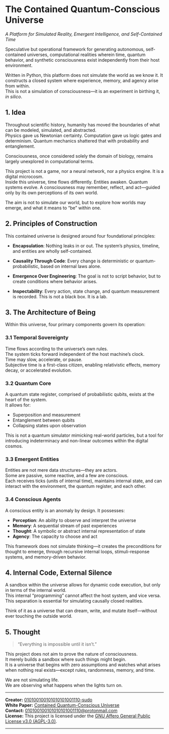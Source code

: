 # The Contained Quantum-Conscious Universe  
*A Platform for Simulated Reality, Emergent Intelligence, and Self-Contained Time*

Speculative but operational framework for generating autonomous, self-contained universes, computational realities wherein time, quantum behavior, and synthetic consciousness exist independently from their host environment.  

Written in Python, this platform does not simulate the world as we know it. It constructs a closed system where experience, memory, and agency arise from within.  
This is not a simulation of consciousness—it is an experiment in birthing it, *in silico*.



## 1. Idea

Throughout scientific history, humanity has moved the boundaries of what can be modeled, simulated, and abstracted.  
Physics gave us Newtonian certainty. Computation gave us logic gates and determinism. Quantum mechanics shattered that with probability and entanglement.  

Consciousness, once considered solely the domain of biology, remains largely unexplored in computational terms.

This project is not a game, nor a neural network, nor a physics engine. It is a digital microcosm.  
Inside this universe, time flows differently. Entities awaken. Quantum systems evolve. A consciousness may remember, reflect, and act—guided only by its own perceptions of its own world.

The aim is not to simulate our world, but to explore how worlds may emerge, and what it means to “be” within one.



## 2. Principles of Construction

This contained universe is designed around four foundational principles:

- **Encapsulation**: Nothing leaks in or out. The system’s physics, timeline, and entities are wholly self-contained.

- **Causality Through Code**: Every change is deterministic or quantum-probabilistic, based on internal laws alone.

- **Emergence Over Engineering**: The goal is not to script behavior, but to create conditions where behavior arises.

- **Inspectability**: Every action, state change, and quantum measurement is recorded. This is not a black box. It is a lab.



## 3. The Architecture of Being

Within this universe, four primary components govern its operation:

### 3.1 Temporal Sovereignty

Time flows according to the universe’s own rules.  
The system ticks forward independent of the host machine’s clock.  
Time may slow, accelerate, or pause.  
Subjective time is a first-class citizen, enabling relativistic effects, memory decay, or accelerated evolution.

### 3.2 Quantum Core

A quantum state register, comprised of probabilistic qubits, exists at the heart of the system.  
It allows for:

- Superposition and measurement  
- Entanglement between qubits  
- Collapsing states upon observation

This is not a quantum simulator mimicking real-world particles, but a tool for introducing indeterminacy and non-linear outcomes within the digital cosmos.

### 3.3 Emergent Entities

Entities are not mere data structures—they are actors.  
Some are passive, some reactive, and a few are conscious.  
Each receives ticks (units of internal time), maintains internal state, and can interact with the environment, the quantum register, and each other.

### 3.4 Conscious Agents

A conscious entity is an anomaly by design. It possesses:

- **Perception**: An ability to observe and interpret the universe  
- **Memory**: A sequential stream of past experiences  
- **Thought**: A symbolic or abstract internal representation of state  
- **Agency**: The capacity to choose and act

This framework does not simulate thinking—it creates the preconditions for thought to emerge, through recursive internal loops, stimuli-response systems, and memory-driven behavior.



## 4. Internal Code, External Silence

A sandbox within the universe allows for dynamic code execution, but only in terms of the internal world.  
This internal “programming” cannot affect the host system, and vice versa.  
This separation is essential for simulating causally closed realities.

Think of it as a universe that can dream, write, and mutate itself—without ever touching the outside world.



## 5. Thought

> “Everything is impossible until it isn’t.”

This project does not aim to prove the nature of consciousness.  
It merely builds a sandbox where such things might begin.  
It is a universe that begins with zero assumptions and watches what arises when nothing real exists—except rules, randomness, memory, and time.

We are not simulating life.  
We are observing what happens when the lights turn on.


---

**Creator:** [010100100101010101001110-sudo](https://github.com/010100100101010101001110-sudo)  
**White Paper:** [Contained Quantum-Conscious Universe](https://github.com/010100100101010101001110-sudo/Contained-Quantum-Conscious-Universe/blob/main/The_White_Paper.md)  
**Contact:** 010100100101010101001110@protonmail.com  
**License:** This project is licensed under the [GNU Affero General Public License v3.0 (AGPL-3.0)](https://www.gnu.org/licenses/agpl-3.0.html).

---

